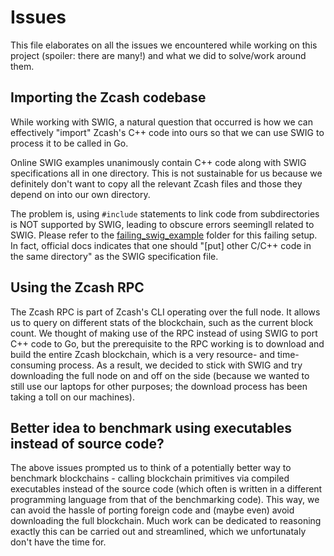 # Issues

This file elaborates on all the issues we encountered while working on this
project (spoiler: there are many!) and what we did to solve/work around them.

## Importing the Zcash codebase

While working with SWIG, a natural question that occurred is how we can
effectively "import" Zcash's C++ code into ours so that we can use SWIG to
process it to be called in Go.

Online SWIG examples unanimously contain C++ code along with SWIG specifications
all in one directory. This is not sustainable for us because we definitely don't
want to copy all the relevant Zcash files and those they depend on into our own
directory.

The problem is, using `#include` statements to link code from subdirectories
is NOT supported by SWIG, leading to obscure errors seemingll related to SWIG.
Please refer to the [failing_swig_example](failing_swig_example) folder for this
failing setup. In fact, official docs indicates that one should "[put] other
C/C++ code in the same directory" as the SWIG specification file.

## Using the Zcash RPC

The Zcash RPC is part of Zcash's CLI operating over the full node. It allows us
to query on different stats of the blockchain, such as the current block count.
We thought of making use of the RPC instead of using SWIG to port C++ code to
Go, but the prerequisite to the RPC working is to download and build the entire
Zcash blockchain, which is a very resource- and time-consuming process. As a
result, we decided to stick with SWIG and try downloading the full node on and
off on the side (because we wanted to still use our laptops for other purposes;
the download process has been taking a toll on our machines).

## Better idea to benchmark using executables instead of source code?

The above issues prompted us to think of a potentially better way to benchmark
blockchains - calling blockchain primitives via compiled executables instead of
the source code (which often is written in a different programming language from
that of the benchmarking code). This way, we can avoid the hassle of porting
foreign code and (maybe even) avoid downloading the full blockchain. Much work
can be dedicated to reasoning exactly this can be carried out and streamlined,
which we unfortunataly don't have the time for.
